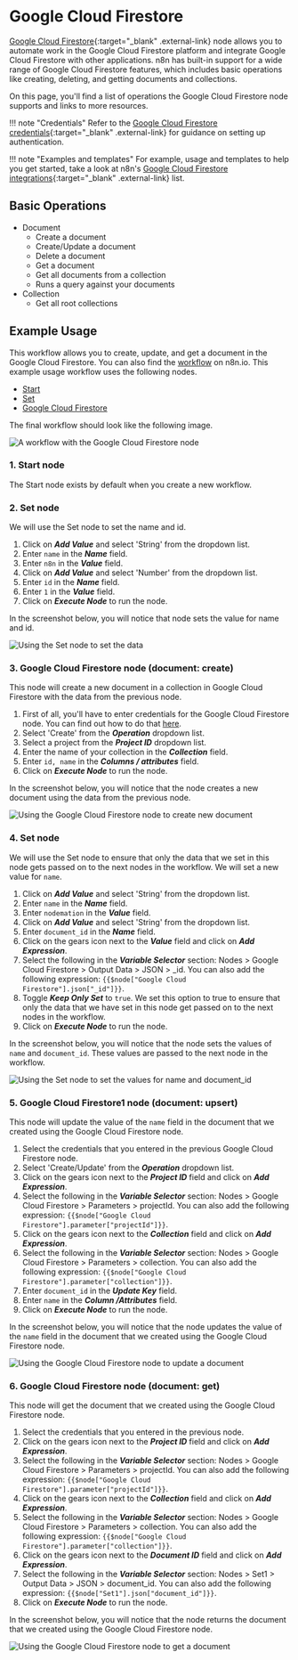 # Google Cloud Firestore

[Google Cloud Firestore](https://firebase.google.com/docs/firestore/){:target="_blank" .external-link} node allows you to automate work in the Google Cloud Firestore platform and integrate Google Cloud Firestore with other applications. n8n has built-in support for a wide range of Google Cloud Firestore features, which includes basic operations like creating, deleting, and getting documents and collections. 

On this page, you'll find a list of operations the Google Cloud Firestore node supports and links to more resources.

!!! note "Credentials"
    Refer to the [Google Cloud Firestore credentials](https://docs.n8n.io/integrations/builtin/credentials/google/){:target="_blank" .external-link} for guidance on setting up authentication. 

!!! note "Examples and templates"
    For example, usage and templates to help you get started, take a look at n8n's [Google Cloud Firestore integrations](https://n8n.io/integrations/google-cloud-firestore/){:target="_blank" .external-link} list.


## Basic Operations

* Document
    * Create a document
    * Create/Update a document
    * Delete a document
    * Get a document
    * Get all documents from a collection
    * Runs a query against your documents
* Collection
    * Get all root collections

## Example Usage

This workflow allows you to create, update, and get a document in the Google Cloud Firestore. You can also find the [workflow](https://n8n.io/workflows/839) on n8n.io. This example usage workflow uses the following nodes.
- [Start](/integrations/builtin/core-nodes/n8n-nodes-base.start/)
- [Set](/integrations/builtin/core-nodes/n8n-nodes-base.set/)
- [Google Cloud Firestore]()

The final workflow should look like the following image.

![A workflow with the Google Cloud Firestore node](/_images/integrations/builtin/app-nodes/googlecloudfirestore/workflow.png)

### 1. Start node

The Start node exists by default when you create a new workflow.

### 2. Set node

We will use the Set node to set the name and id.

1. Click on ***Add Value*** and select 'String' from the dropdown list.
2. Enter `name` in the ***Name*** field.
3. Enter `n8n` in the ***Value*** field.
4. Click on ***Add Value*** and select 'Number' from the dropdown list.
5. Enter `id` in the ***Name*** field.
6. Enter `1` in the ***Value*** field.
7. Click on ***Execute Node*** to run the node.

In the screenshot below, you will notice that node sets the value for name and id.

![Using the Set node to set the data](/_images/integrations/builtin/app-nodes/googlecloudfirestore/set_node.png)

### 3. Google Cloud Firestore node (document: create)

This node will create a new document in a collection in Google Cloud Firestore with the data from the previous node.

1. First of all, you'll have to enter credentials for the Google Cloud Firestore node. You can find out how to do that [here](/integrations/builtin/credentials/google/).
2. Select 'Create' from the ***Operation*** dropdown list.
3. Select a project from the ***Project ID*** dropdown list.
4. Enter the name of your collection in the ***Collection*** field.
5. Enter `id, name` in the ***Columns / attributes*** field.
6. Click on ***Execute Node*** to run the node.

In the screenshot below, you will notice that the node creates a new document using the data from the previous node.

![Using the Google Cloud Firestore node to create new document](/_images/integrations/builtin/app-nodes/googlecloudfirestore/googlecloudfirestore_node.png)

### 4. Set node

We will use the Set node to ensure that only the data that we set in this node gets passed on to the next nodes in the workflow. We will set a new value for `name`.

1. Click on ***Add Value*** and select 'String' from the dropdown list.
2. Enter `name` in the ***Name*** field.
3. Enter `nodemation` in the ***Value*** field.
4. Click on ***Add Value*** and select 'String' from the dropdown list.
5. Enter `document_id` in the ***Name*** field.
6. Click on the gears icon next to the ***Value*** field and click on ***Add Expression***.
7. Select the following in the ***Variable Selector*** section: Nodes > Google Cloud Firestore > Output Data > JSON > _id. You can also add the following expression: `{{$node["Google Cloud Firestore"].json["_id"]}}`.
8. Toggle ***Keep Only Set*** to `true`. We set this option to true to ensure that only the data that we have set in this node get passed on to the next nodes in the workflow.
9. Click on ***Execute Node*** to run the node.


In the screenshot below, you will notice that the node sets the values of `name` and `document_id`. These values are passed to the next node in the workflow.

![Using the Set node to set the values for name and document_id](/_images/integrations/builtin/app-nodes/googlecloudfirestore/set1_node.png)

### 5. Google Cloud Firestore1 node (document: upsert)

This node will update the value of the `name` field in the document that we created using the Google Cloud Firestore node.

1. Select the credentials that you entered in the previous Google Cloud Firestore node.
2. Select 'Create/Update' from the ***Operation*** dropdown list.
3. Click on the gears icon next to the ***Project ID*** field and click on ***Add Expression***.
4. Select the following in the ***Variable Selector*** section: Nodes > Google Cloud Firestore > Parameters > projectId. You can also add the following expression: `{{$node["Google Cloud Firestore"].parameter["projectId"]}}`.
5. Click on the gears icon next to the ***Collection*** field and click on ***Add Expression***.
6. Select the following in the ***Variable Selector*** section: Nodes > Google Cloud Firestore > Parameters > collection. You can also add the following expression: `{{$node["Google Cloud Firestore"].parameter["collection"]}}`.
7. Enter `document_id` in the ***Update Key*** field.
8. Enter `name` in the ***Column /Attributes*** field.
9. Click on ***Execute Node*** to run the node.


In the screenshot below, you will notice that the node updates the value of the `name` field in the document that we created using the Google Cloud Firestore node.

![Using the Google Cloud Firestore node to update a document](/_images/integrations/builtin/app-nodes/googlecloudfirestore/googlecloudfirestore1_node.png)

### 6. Google Cloud Firestore node (document: get)

This node will get the document that we created using the Google Cloud Firestore node.


1. Select the credentials that you entered in the previous node.
2. Click on the gears icon next to the ***Project ID*** field and click on ***Add Expression***.
3. Select the following in the ***Variable Selector*** section: Nodes > Google Cloud Firestore > Parameters > projectId. You can also add the following expression: `{{$node["Google Cloud Firestore"].parameter["projectId"]}}`.
4. Click on the gears icon next to the ***Collection*** field and click on ***Add Expression***.
5. Select the following in the ***Variable Selector*** section: Nodes > Google Cloud Firestore > Parameters > collection. You can also add the following expression: `{{$node["Google Cloud Firestore"].parameter["collection"]}}`.
6. Click on the gears icon next to the ***Document ID*** field and click on ***Add Expression***.
7. Select the following in the ***Variable Selector*** section: Nodes > Set1 > Output Data > JSON > document_id. You can also add the following expression: `{{$node["Set1"].json["document_id"]}}`.
8. Click on ***Execute Node*** to run the node.


In the screenshot below, you will notice that the node returns the document that we created using the Google Cloud Firestore node.

![Using the Google Cloud Firestore node to get a document](/_images/integrations/builtin/app-nodes/googlecloudfirestore/googlecloudfirestore2_node.png)
